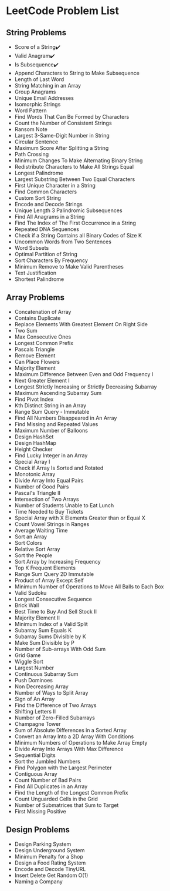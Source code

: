 # LeetCode Problem List

## String Problems
- Score of a String✔️
- Valid Anagram✔️
- Is Subsequence✔️
- Append Characters to String to Make Subsequence
- Length of Last Word
- String Matching in an Array
- Group Anagrams
- Unique Email Addresses
- Isomorphic Strings
- Word Pattern
- Find Words That Can Be Formed by Characters
- Count the Number of Consistent Strings
- Ransom Note
- Largest 3-Same-Digit Number in String
- Circular Sentence
- Maximum Score After Splitting a String
- Path Crossing
- Minimum Changes To Make Alternating Binary String
- Redistribute Characters to Make All Strings Equal
- Longest Palindrome
- Largest Substring Between Two Equal Characters
- First Unique Character in a String
- Find Common Characters
- Custom Sort String
- Encode and Decode Strings
- Unique Length 3 Palindromic Subsequences
- Find All Anagrams in a String
- Find The Index of The First Occurrence in a String
- Repeated DNA Sequences
- Check if a String Contains all Binary Codes of Size K
- Uncommon Words from Two Sentences
- Word Subsets
- Optimal Partition of String
- Sort Characters By Frequency
- Minimum Remove to Make Valid Parentheses
- Text Justification
- Shortest Palindrome

## Array Problems
- Concatenation of Array
- Contains Duplicate
- Replace Elements With Greatest Element On Right Side
- Two Sum
- Max Consecutive Ones
- Longest Common Prefix
- Pascals Triangle
- Remove Element
- Can Place Flowers
- Majority Element
- Maximum Difference Between Even and Odd Frequency I
- Next Greater Element I
- Longest Strictly Increasing or Strictly Decreasing Subarray
- Maximum Ascending Subarray Sum
- Find Pivot Index
- Kth Distinct String in an Array
- Range Sum Query - Immutable
- Find All Numbers Disappeared in An Array
- Find Missing and Repeated Values
- Maximum Number of Balloons
- Design HashSet
- Design HashMap
- Height Checker
- Find Lucky Integer in an Array
- Special Array I
- Check if Array Is Sorted and Rotated
- Monotonic Array
- Divide Array Into Equal Pairs
- Number of Good Pairs
- Pascal's Triangle II
- Intersection of Two Arrays
- Number of Students Unable to Eat Lunch
- Time Needed to Buy Tickets
- Special Array with X Elements Greater than or Equal X
- Count Vowel Strings in Ranges
- Average Waiting Time
- Sort an Array
- Sort Colors
- Relative Sort Array
- Sort the People
- Sort Array by Increasing Frequency
- Top K Frequent Elements
- Range Sum Query 2D Immutable
- Product of Array Except Self
- Minimum Number of Operations to Move All Balls to Each Box
- Valid Sudoku
- Longest Consecutive Sequence
- Brick Wall
- Best Time to Buy And Sell Stock II
- Majority Element II
- Minimum Index of a Valid Split
- Subarray Sum Equals K
- Subarray Sums Divisible by K
- Make Sum Divisible by P
- Number of Sub-arrays With Odd Sum
- Grid Game
- Wiggle Sort
- Largest Number
- Continuous Subarray Sum
- Push Dominoes
- Non Decreasing Array
- Number of Ways to Split Array
- Sign of An Array
- Find the Difference of Two Arrays
- Shifting Letters II
- Number of Zero-Filled Subarrays
- Champagne Tower
- Sum of Absolute Differences in a Sorted Array
- Convert an Array Into a 2D Array With Conditions
- Minimum Numbers of Operations to Make Array Empty
- Divide Array Into Arrays With Max Difference
- Sequential Digits
- Sort the Jumbled Numbers
- Find Polygon with the Largest Perimeter
- Contiguous Array
- Count Number of Bad Pairs
- Find All Duplicates in an Array
- Find the Length of the Longest Common Prefix
- Count Unguarded Cells in the Grid
- Number of Submatrices that Sum to Target
- First Missing Positive

## Design Problems
- Design Parking System
- Design Underground System
- Minimum Penalty for a Shop
- Design a Food Rating System
- Encode and Decode TinyURL
- Insert Delete Get Random O(1)
- Naming a Company

